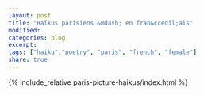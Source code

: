 ```yaml
---
layout: post
title: "Haïkus parisiens &mdash; en fran&ccedil;ais"
modified:
categories: blog
excerpt:
tags: ["haiku","poetry", "paris", "french", "female"]
share: true
---
```


{% include_relative paris-picture-haikus/index.html %}
